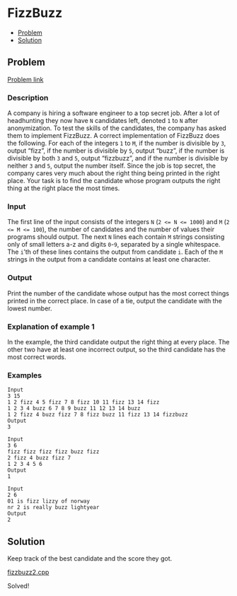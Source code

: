 # FizzBuzz
- [Problem](#problem)
- [Solution](#fizzbuzz2.cpp)

## Problem
[Problem link](https://open.kattis.com/problems/fizzbuzz2)

### Description

A company is hiring a software engineer to a top secret job.   After a lot of headhunting they now have `N` candidates left, denoted   `1` to `N` after anonymization. To test the   skills of the candidates, the company has asked them to   implement FizzBuzz.
A correct implementation of FizzBuzz does the following. For   each of the integers `1`   to `M`,
if the number is divisible by `3`, output “fizz”,
if the number is divisible by `5`, output “buzz”,
if the number is divisible by both `3` and `5`, output “fizzbuzz”, and
if the number is divisible by neither `3` and `5`, output the number itself.
Since the job is top secret, the company cares very much   about the right thing being printed in the right place. Your   task is to find the candidate whose program outputs the right   thing at the right place the most times.

### Input
The first line of the input consists of the integers   `N` (`2 <= N <= 1000`) and `M` (`2   <= M <= 100`), the number of candidates and the   number of values their programs should output.
The next `N` lines each   contain `M` strings   consisting only of small letters a-z   and digits `0`-`9`,   separated by a single whitespace. The `i`’th of these lines contains the   output from candidate `i`.   Each of the `M` strings in   the output from a candidate contains at least one   character.

### Output
Print the number of the candidate whose output has the most   correct things printed in the correct place. In case of a tie,   output the candidate with the lowest number.

### Explanation of example 1
In the example, the third candidate output the right thing   at every place. The other two have at least one incorrect   output, so the third candidate has the most correct words.

### Examples
```
Input
3 15
1 2 fizz 4 5 fizz 7 8 fizz 10 11 fizz 13 14 fizz
1 2 3 4 buzz 6 7 8 9 buzz 11 12 13 14 buzz
1 2 fizz 4 buzz fizz 7 8 fizz buzz 11 fizz 13 14 fizzbuzz
Output
3
```
```
Input
3 6
fizz fizz fizz fizz buzz fizz
2 fizz 4 buzz fizz 7
1 2 3 4 5 6
Output
1
```
```
Input
2 6
01 is fizz lizzy of norway
nr 2 is really buzz lightyear
Output
2
```


## Solution
Keep track of the best candidate and the score they got.

[fizzbuzz2.cpp](./fizzbuzz2.cpp)

Solved!
